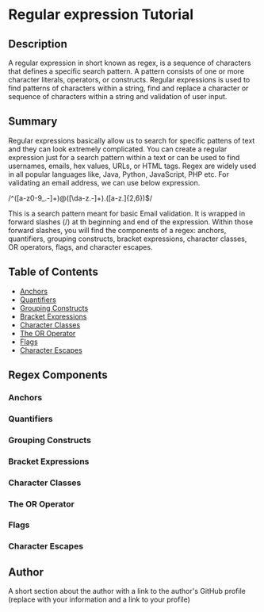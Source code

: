 # Regular expression Tutorial

## Description

A regular expression in short known as regex, is a sequence of characters that defines a specific search pattern.
A pattern consists of one or more character literals, operators, or constructs. Regular expressions is used to find
patterns of characters within a string, find and replace a character or sequence of characters within a string and validation of user input. 


## Summary

Regular expressions basically allow us to search for specific pattens of text and they can look extremely complicated. You can create a regular expression just for a search pattern within a text or can be used to find usernames, emails, hex values, URLs, or HTML tags.
Regex are widely used in all popular languages like, Java, Python, JavaScript, PHP etc.
For validating an email address, we can use below expression.

/^([a-z0-9_.-]+)@([\da-z.-]+).([a-z.]{2,6})$/

This is a search pattern meant for basic Email validation. It is wrapped in forward slashes (/) at th beginning and end of the expression. Within those forward slashes, you will find the components of a regex: anchors, quantifiers, grouping constructs, bracket expressions, character classes, OR operators, flags, and character escapes.

## Table of Contents

- [Anchors](#anchors)
- [Quantifiers](#quantifiers)
- [Grouping Constructs](#grouping-constructs)
- [Bracket Expressions](#bracket-expressions)
- [Character Classes](#character-classes)
- [The OR Operator](#the-or-operator)
- [Flags](#flags)
- [Character Escapes](#character-escapes)

## Regex Components

### Anchors

### Quantifiers

### Grouping Constructs

### Bracket Expressions

### Character Classes

### The OR Operator

### Flags

### Character Escapes

## Author

A short section about the author with a link to the author's GitHub profile (replace with your information and a link to your profile)

